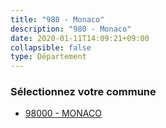 ```yaml
---
title: "980 - Monaco"
description: "980 - Monaco"
date: 2020-01-11T14:09:21+09:00
collapsible: false
type: Département
---
```


### Sélectionnez votre commune

- [98000 	- MONACO](/commune/980/98000_monaco)

